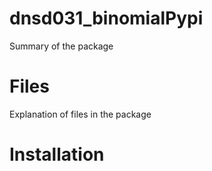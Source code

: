 
# dnsd031_binomialPypi

Summary of the package

# Files

Explanation of files in the package

# Installation


